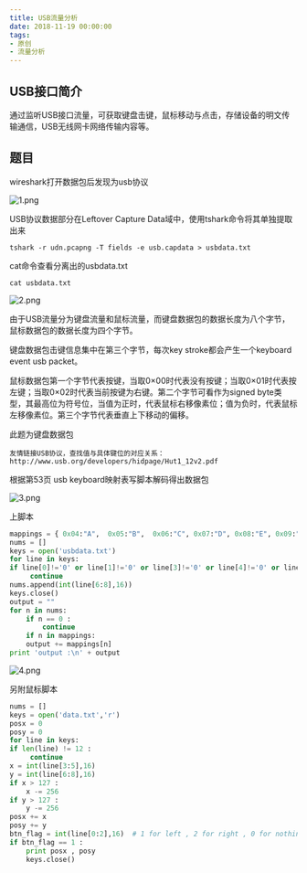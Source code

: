 ```yaml
---
title: USB流量分析
date: 2018-11-19 00:00:00
tags:
- 原创
- 流量分析
---
```


## USB接口简介

通过监听USB接口流量，可获取键盘击键，鼠标移动与点击，存储设备的明文传输通信，USB无线网卡网络传输内容等。

## 题目

wireshark打开数据包后发现为usb协议

![1.png](https://i.loli.net/2021/08/11/TsacRxh9b1BOv2M.png)

USB协议数据部分在Leftover Capture Data域中，使用tshark命令将其单独提取出来

``` shell
tshark -r udn.pcapng -T fields -e usb.capdata > usbdata.txt
```

cat命令查看分离出的usbdata.txt

``` shell
cat usbdata.txt
```

![2.png](https://i.loli.net/2021/08/11/M6Fl4GaJ7A3yVuP.png)

由于USB流量分为键盘流量和鼠标流量，而键盘数据包的数据长度为八个字节，鼠标数据包的数据长度为四个字节。

键盘数据包击键信息集中在第三个字节，每次key stroke都会产生一个keyboard event usb packet。

鼠标数据包第一个字节代表按键，当取0×00时代表没有按键；当取0×01时代表按左键；当取0×02时代表当前按键为右键。第二个字节可看作为signed byte类型，其最高位为符号位，当值为正时，代表鼠标右移像素位；值为负时，代表鼠标左移像素位。第三个字节代表垂直上下移动的偏移。

此题为键盘数据包

```
友情链接USB协议，查找值与具体键位的对应关系：
http://www.usb.org/developers/hidpage/Hut1_12v2.pdf
```

根据第53页 usb keyboard映射表写脚本解码得出数据包

![3.png](https://i.loli.net/2021/08/11/LQ9RZzuefENIcwT.png)

上脚本

``` python
mappings = { 0x04:"A",  0x05:"B",  0x06:"C", 0x07:"D", 0x08:"E", 0x09:"F", 0x0A:"G",  0x0B:"H", 0x0C:"I",  0x0D:"J", 0x0E:"K", 0x0F:"L", 0x10:"M", 0x11:"N",0x12:"O",  0x13:"P", 0x14:"Q", 0x15:"R", 0x16:"S", 0x17:"T", 0x18:"U",0x19:"V", 0x1A:"W", 0x1B:"X", 0x1C:"Y", 0x1D:"Z", 0x1E:"1", 0x1F:"2", 0x20:"3", 0x21:"4", 0x22:"5",  0x23:"6", 0x24:"7", 0x25:"8", 0x26:"9", 0x27:"0", 0x28:"\n", 0x2a:"[DEL]",  0X2B:"    ", 0x2C:" ",  0x2D:"-", 0x2E:"=", 0x2F:"[",  0x30:"]",  0x31:"\\", 0x32:"~", 0x33:";",  0x34:"'", 0x36:",",  0x37:"." }
nums = []
keys = open('usbdata.txt')
for line in keys:
if line[0]!='0' or line[1]!='0' or line[3]!='0' or line[4]!='0' or line[9]!='0' or line[10]!='0' or line[12]!='0' or line[13]!='0' or line[15]!='0' or line[16]!='0' or line[18]!='0' or line[19]!='0' or line[21]!='0' or line[22]!='0':
     continue
nums.append(int(line[6:8],16))
keys.close()
output = ""
for n in nums:
    if n == 0 :
        continue
    if n in mappings:
    output += mappings[n]
print 'output :\n' + output
```

![4.png](https://i.loli.net/2021/08/11/hGNXaxUEf5l6Pni.png)

另附鼠标脚本

``` python
nums = [] 
keys = open('data.txt','r') 
posx = 0 
posy = 0 
for line in keys: 
if len(line) != 12 : 
     continue 
x = int(line[3:5],16) 
y = int(line[6:8],16) 
if x > 127 : 
    x -= 256 
if y > 127 : 
    y -= 256 
posx += x 
posy += y 
btn_flag = int(line[0:2],16)  # 1 for left , 2 for right , 0 for nothing 
if btn_flag == 1 : 
    print posx , posy 
    keys.close()
```
